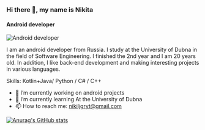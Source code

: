 ### Hi there 👋, my name is Nikita
####  Android developer
![ Android developer](https://get.wallhere.com/photo/white-black-minimalism-logo-simple-androids-operating-systems-line-darkness-screenshot-computer-wallpaper-font-59175.jpg)

I am an android developer from Russia. I study at the University of Dubna in the field of Software Engineering. I finished the 2nd year and I am 20 years old. In addition, I like back-end development and making interesting projects in various languages.


Skills: Kotlin+Java/ Python / C# / C++

- 🔭 I’m currently working on android projects 
- 🌱 I’m currently learning At the University of Dubna 
- 📫 How to reach me: nikiljgryt@gmail.com 






[![Anurag's GitHub stats](https://github-readme-stats.vercel.app/api?username=Ytdg)](https://github.com/anuraghazra/github-readme-stats)
